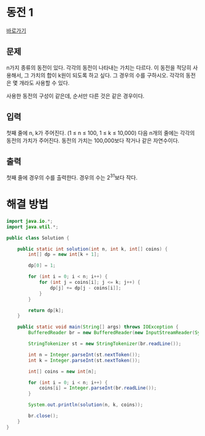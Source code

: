 # 동전 1

[바로가기](https://www.acmicpc.net/problem/2293)

## 문제

n가지 종류의 동전이 있다. 각각의 동전이 나타내는 가치는 다르다. 이 동전을 적당히 사용해서, 그 가치의 합이 k원이 되도록 하고 싶다. 그 경우의 수를 구하시오. 각각의 동전은 몇 개라도 사용할 수 있다.

사용한 동전의 구성이 같은데, 순서만 다른 것은 같은 경우이다.

## 입력

첫째 줄에 n, k가 주어진다. (1 ≤ n ≤ 100, 1 ≤ k ≤ 10,000) 다음 n개의 줄에는 각각의 동전의 가치가 주어진다. 동전의 가치는 100,000보다 작거나 같은 자연수이다.

## 출력

첫째 줄에 경우의 수를 출력한다. 경우의 수는 $2^{31}$보다 작다.

# 해결 방법

```java
import java.io.*;
import java.util.*;

public class Solution {

    public static int solution(int n, int k, int[] coins) {
        int[] dp = new int[k + 1];

        dp[0] = 1;

        for (int i = 0; i < n; i++) {
            for (int j = coins[i]; j <= k; j++) {
                dp[j] += dp[j - coins[i]];
            }
        }

        return dp[k];
    }

    public static void main(String[] args) throws IOException {
        BufferedReader br = new BufferedReader(new InputStreamReader(System.in));

        StringTokenizer st = new StringTokenizer(br.readLine());

        int n = Integer.parseInt(st.nextToken());
        int k = Integer.parseInt(st.nextToken());

        int[] coins = new int[n];

        for (int i = 0; i < n; i++) {
            coins[i] = Integer.parseInt(br.readLine());
        }

        System.out.println(solution(n, k, coins));

        br.close();
    }
}

```
